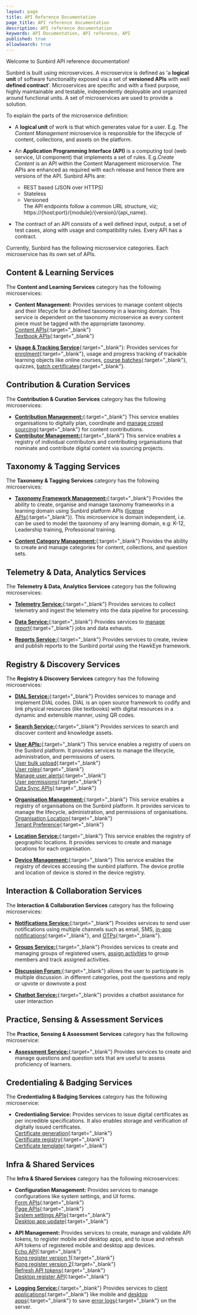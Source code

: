 ```yaml
---
layout: page
title: API Reference Documentation
page_title: API reference documentation
description: API reference documentation
keywords: API Documentation, API reference, API
published: true
allowSearch: true
---
```


Welcome to Sunbird API reference documentation!

Sunbird is built using microservices. 
A microservice is defined as 'a **logical unit** of software functionality exposed via a set of **versioned APIs** with well **defined contract**'. Microservices are specific and with a fixed purpose, highly maintainable and testable, independently deployable and organized around functional units. A set of microservices are used to provide a solution. 

To explain the parts of the microservice definition:  
- A **logical unit** of work is that which generates value for a user. E.g. The *Content Management* microservice is responsible for the lifecycle of content, collections, and assets on the platform.  

- An **Application Programming Interface (API)** is a computing tool (web service, UI component) that implements a set of rules. E.g.*Create Content* is an API within the Content Management microservice. The APIs are enhanced as required with each release and hence there are versions of the API. Sunbird APIs are:  
    - REST based (JSON over HTTPS)  
    - Stateless  
    - Versioned  
    The API endpoints follow a common URL structure, viz; https://{host:port}/{module}/{version}/{api_name}.
 - The contract of an API consists of a well defined input, output, a set of test cases, along with usage and compatibility rules. Every API has a contract.  

Currently, Sunbird has the following microservice categories. Each microservice has its own set of APIs.   

## Content & Learning Services

The **Content and Learning Services** category has the following microservices:

- **Content Management:**  Provides services to manage content objects and their lifecycle for a defined taxonomy in a learning domain. This service is dependent on the taxonomy microservice as every content piece must be tagged with the appropriate taxonomy.  
        [Content APIs](apis/content/){:target="_blank"}         
        [Textbook APIs](apis/tocapi/){:target="_blank"} 
<!--- add lock and plugin API folders and here --> 
        

- [**Usage & Tracking Service**](apis/courseprogressapi/){:target="_blank"}: Provides services for [enrolment](apis/courseenrolmentapi/){:target="_blank"}, usage and progress tracking of trackable learning objects like online courses, [course batches](apis/coursebatchmanapi/){:target="_blank"}, quizzes, [batch certificates](apis/coursebatchcertificateapi/){:target="_blank"}.

## Contribution & Curation Services

The **Contribution & Curation Services** category has the following microservices:

- [**Contribution Management:**](apis/programsapi/){:target="_blank"} This service enables organisations to digitally plan, coordinate and [manage crowd sourcing](apis/bulkapproveapi){:target="_blank"}   for content contributions.  
- [**Contributor Management:**](apis/opensaber/){:target="_blank"} This service enables a registry of individual contributors and contributing organisations that nominate and contribute digital content via sourcing projects.  

## Taxonomy & Tagging Services

The **Taxonomy & Tagging Services** category has the following microservices:

- [**Taxonomy Framework Management:**](apis/framework/){:target="_blank"} Provides the ability to create, organise and manage taxonomy frameworks in a learning domain using Sunbird platform APIs ([license APIs](apis/license/){:target="_blank"}). This microservice is domain independent, i.e. can be used to model the taxonomy of any learning domain, e.g: K-12, Leadership training, Professional training.  

- [**Content Category Management:**](apis/objectcategory/){:target="_blank"} Provides the ability to create and manage categories for content, collections, and question sets.  

## Telemetry & Data, Analytics Services

The **Telemetry & Data, Analytics Services** category has the following microservices:

- [**Telemetry Service:**](../developer-docs/){:target="_blank"} Provides services to collect telemetry and ingest the telemetry into the data pipeline for processing.
    
- [**Data Service:**](apis/dataexhaustapi){:target="_blank"} Provides services to [manage report](apis/druidreportapi){:target="_blank"} jobs and data exhausts.

- [**Reports Service:**](apis/reports/){:target="_blank"} Provides services to create, review and publish reports to the Sunbird portal using the HawkEye framework.

## Registry & Discovery Services

The **Registry & Discovery Services** category has the following microservices:

- [**DIAL Service:**](apis/dialapi/){:target="_blank"} Provides services to manage and implement DIAL codes. DIAL is an open source framework to codify and link physical resources (like textbooks) with digital resources in a dynamic and extensible manner, using QR codes.
- [**Search Service:**](apis/searchapi/){:target="_blank"} Provides services to search and discover content and knowledge assets.

- [**User APIs:**](apis/userapi/){:target="_blank"} This service enables a registry of users on the Sunbird platform. It provides services to manage the lifecycle, administration, and permissions of users.  
        [User bulk upload](apis/bulkupload/){:target="_blank"}  
        [User roles](apis/userapi/#operation/Assign_User_Role/){:target="_blank"}  
        [Manage user alerts](apis/feedapi/){:target="_blank"}  
        [User permissions](apis/consentapi/){:target="_blank"}  
        [Data Sync APIs](apis/datasyncapi/){:target="_blank"}  

 - [**Organisation Management:**](apis/orgapi/){:target="_blank"} This service enables a registry of organisations on the Sunbird platform. It provides services to manage the lifecycle, administration, and permissions of organisations.  
        [Organisation Location](apis/geolocationapi/){:target="_blank"}  
        [Tenant Preference](apis/tenantpreferenceapi/){:target="_blank"}
- [**Location Service:**](apis/locationapi/){:target="_blank"} This service enables the registry of geographic locations. It provides services to create and manage locations for each organisation.

- [**Device Management:**](apis/deviceapi/){:target="_blank"} This service enables the registry of devices accessing the sunbird platform. The device profile and location of device is stored in the device registry.


## Interaction & Collaboration Services

The **Interaction & Collaboration Services** category has the following microservices:

- [**Notifications Service:**](apis/notificationapi/){:target="_blank"} Provides services to send user notifications using multiple channels such as email, SMS, [in-app notifications](apis/firebasecloudmessagingapi/){:target="_blank"}, and [OTPs](apis/otpapi/){:target="_blank"}.

- [**Groups Service:**](apis/groupapi/){:target="_blank"} Provides services to create and managing groups of registered users, [assign activities](apis/groupactivityapi/) to group members and track assigned activities.

- [**Discussion Forum:**](apis/discussionForum/){:target="_blank"} allows the user to participate in multiple discussion .in different categories, post the questions and reply or upvote or downvote a post

- [**Chatbot Service:**](apis/chatbotapi/){:target="_blank"} provides a chatbot assistance for user interaction


## Practice, Sensing & Assessment Services

The **Practice, Sensing & Assessment Services** category has the following microservice:

- [**Assessment Service:**](apis/assessmentapi/){:target="_blank"} Provides services to create and manage questions and question sets that are useful to assess proficiency of learners.  

<!--- [**Assessment Management Service:**](apis/itemsetapi/){:target="_blank"} (Under development) Provides services to create and manage questions and question sets that are useful to assess proficiency of learners.  -->

## Credentialing & Badging Services

The **Credentialing & Badging Services** category has the following microservice:  

- **Credentialing Service:** <!---**/certreg/v2/certs/download & /cert/v1/certs/generate**--> Provides services to issue digital certificates as per incredible specifications. It also enables storage and verification of digitally issued certificates.  
    [Certificate generation](apis/certificate/){:target="_blank"}   
    [Certificate registry](apis/certificateregistry/){:target="_blank"}  
    [Certificate template](apis/certificatetemplateapi/){:target="_blank"}  

## Infra & Shared Services

The **Infra & Shared Services** category has the following microservices:
    
- **Configuration Management:** <!---**/data/v1/role/read & /desktop/v1/update**--> Provides services to manage configurations like system settings, and UI forms.  
        [Form APIs](apis/form/){:target="_blank"}  
        [Page APIs](apis/pagesapi/){:target="_blank"}  
        [System settings APIs](apis/systemsettingsapi/){:target="_blank"}  
        [Desktop app update](apis/desktop/app-update/){:target="_blank"}  

- **API Management:** Provides services to create, manage and validate API tokens, to register mobile and desktop apps, and to issue and refresh API tokens of registered mobile and desktop app devices.  
        [Echo API](apis/echoapi/){:target="_blank"}  
        [Kong register version 1](apis/kongcredentialregisterapiv1/){:target="_blank"}  
        [Kong register version 2](apis/kongcredentialregisterapiv2/){:target="_blank"}  
        [Refresh API tokens](apis/refreshtokenapi){:target="_blank"}  
        [Desktop register API](apis/desktop/device-registry/){:target="_blank"}  

- [**Logging Service:**](apis/clientlogapi){:target="_blank"} <!---**/data/v1/client/logs**--> Provides services to [client applications](apis/clientlogapi){:target="_blank"} like mobile and [desktop apps](apis/desktop/){:target="_blank"} to save [error logs](apis/clientlogapi){:target="_blank"} on the server.

